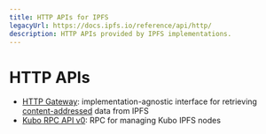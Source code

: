 ```yaml
---
title: HTTP APIs for IPFS
legacyUrl: https://docs.ipfs.io/reference/api/http/
description: HTTP APIs provided by IPFS implementations.
---
```


# HTTP APIs

<!-- this page is provided for backward-compatibility, ensuring existing hotlinks to our docs remain functional -->

<script>
// migrate users linking to specific RPC command to the new location
if (window.location.hash.startsWith('#api-v0')) {
  window.location.replace(window.location.href.replace('/reference/http/api','/reference/kubo/rpc'))
}
// otherwise, user can manually click one of links below..
</script>

- [HTTP Gateway](/reference/http/gateway/): implementation-agnostic interface for retrieving [content-addressed](../concepts/glossary/#content-addressing) data from IPFS
- [Kubo RPC API v0](/reference/kubo/rpc/): RPC for managing Kubo IPFS nodes
